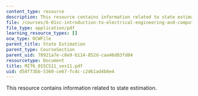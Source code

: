 ```yaml
---
content_type: resource
description: This resource contains information related to state estimation.
file: /courses/6-01sc-introduction-to-electrical-engineering-and-computer-science-i-spring-2011/d58f73bb5360ce67fc4cc2d61ad4b8e4_MIT6_01SCS11_ses11.pdf
file_type: application/pdf
learning_resource_types: []
ocw_type: OCWFile
parent_title: State Estimation
parent_type: CourseSection
parent_uid: 78921a7e-c8e9-b114-852d-caa46d83fd04
resourcetype: Document
title: MIT6_01SCS11_ses11.pdf
uid: d58f73bb-5360-ce67-fc4c-c2d61ad4b8e4
---
```

This resource contains information related to state estimation.


